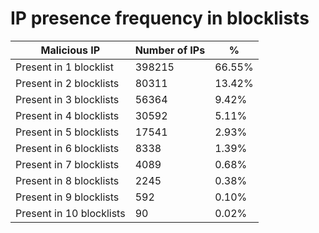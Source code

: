# IP presence frequency in blocklists
| Malicious IP | Number of IPs | % |
|----|----|----|
| Present in 1 blocklist | 398215 | 66.55% |
| Present in 2 blocklists | 80311 | 13.42% |
| Present in 3 blocklists | 56364 | 9.42% |
| Present in 4 blocklists | 30592 | 5.11% |
| Present in 5 blocklists | 17541 | 2.93% |
| Present in 6 blocklists | 8338 | 1.39% |
| Present in 7 blocklists | 4089 | 0.68% |
| Present in 8 blocklists | 2245 | 0.38% |
| Present in 9 blocklists | 592 | 0.10% |
| Present in 10 blocklists | 90 | 0.02% |
